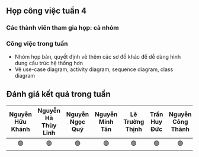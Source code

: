 ## Họp công việc tuần 4
### Các thành viên tham gia họp: cả nhóm
### Công việc trong tuần
- Nhóm họp bàn, quyết định vẽ thêm các sơ đồ khác để dễ dàng hình dung cấu trúc hệ thống hơn
- Vẽ use-case diagram, activity diagram, sequence diagram, class diagram
## Đánh giá kết quả trong tuần
| Nguyễn Hữu Khánh | Nguyễn Hà Thùy Linh | Nguyễn Ngọc Quý | Nguyễn Minh Tân | Lê Trường Thịnh | Trần Huy Đức | Nguyễn Công Thành |
| :--------------: | :-----------------: | :-------------: | :-------------: | :-------------: | :----------: | :---------------: |
|        🟢       |         🟢          |        🟢      |      🟢         |        🟢       |      🟢     |        🟢         |
